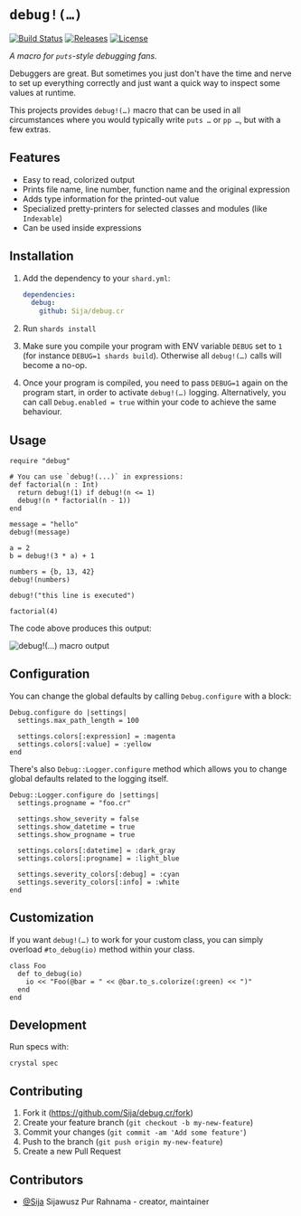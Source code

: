 # `debug!(…)`

[![Build Status](https://travis-ci.com/Sija/debug.cr.svg?branch=master)](https://travis-ci.com/Sija/debug.cr) [![Releases](https://img.shields.io/github/release/Sija/debug.cr.svg)](https://github.com/Sija/debug.cr/releases) [![License](https://img.shields.io/github/license/Sija/debug.cr.svg)](https://github.com/Sija/debug.cr/blob/master/LICENSE)

*A macro for `puts`-style debugging fans.*

Debuggers are great. But sometimes you just don't have the time and nerve to set
up everything correctly and just want a quick way to inspect some values at runtime.

This projects provides `debug!(…)` macro that can be used in all circumstances
where you would typically write `puts …` or `pp …`, but with a few extras.

## Features

 * Easy to read, colorized output
 * Prints file name, line number, function name and the original expression
 * Adds type information for the printed-out value
 * Specialized pretty-printers for selected classes and modules (like `Indexable`)
 * Can be used inside expressions

## Installation

1. Add the dependency to your `shard.yml`:

   ```yaml
   dependencies:
     debug:
       github: Sija/debug.cr
   ```

2. Run `shards install`

3. Make sure you compile your program with ENV variable `DEBUG` set to `1`
  (for instance `DEBUG=1 shards build`). Otherwise all `debug!(…)` calls
  will become a no-op.

4. Once your program is compiled, you need to pass `DEBUG=1` again on the
  program start, in order to activate `debug!(…)` logging. Alternatively,
  you can call `Debug.enabled = true` within your code to achieve the same
  behaviour.

## Usage

```crystal
require "debug"

# You can use `debug!(...)` in expressions:
def factorial(n : Int)
  return debug!(1) if debug!(n <= 1)
  debug!(n * factorial(n - 1))
end

message = "hello"
debug!(message)

a = 2
b = debug!(3 * a) + 1

numbers = {b, 13, 42}
debug!(numbers)

debug!("this line is executed")

factorial(4)
```

The code above produces this output:

![debug!(…) macro output](https://i.imgur.com/tn0WnEL.png)

## Configuration

You can change the global defaults by calling `Debug.configure` with a block:

```crystal
Debug.configure do |settings|
  settings.max_path_length = 100

  settings.colors[:expression] = :magenta
  settings.colors[:value] = :yellow
end
```

There's also `Debug::Logger.configure` method which allows you to change
global defaults related to the logging itself.

```crystal
Debug::Logger.configure do |settings|
  settings.progname = "foo.cr"

  settings.show_severity = false
  settings.show_datetime = true
  settings.show_progname = true

  settings.colors[:datetime] = :dark_gray
  settings.colors[:progname] = :light_blue

  settings.severity_colors[:debug] = :cyan
  settings.severity_colors[:info] = :white
end
```

## Customization

If you want `debug!(…)` to work for your custom class, you can simply overload
`#to_debug(io)` method within your class.

```crystal
class Foo
  def to_debug(io)
    io << "Foo(@bar = " << @bar.to_s.colorize(:green) << ")"
  end
end
```

## Development

Run specs with:

```
crystal spec
```

## Contributing

1. Fork it (<https://github.com/Sija/debug.cr/fork>)
2. Create your feature branch (`git checkout -b my-new-feature`)
3. Commit your changes (`git commit -am 'Add some feature'`)
4. Push to the branch (`git push origin my-new-feature`)
5. Create a new Pull Request

## Contributors

- [@Sija](https://github.com/Sija) Sijawusz Pur Rahnama - creator, maintainer
